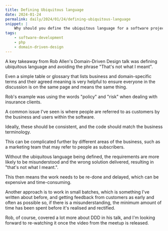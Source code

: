 ```yaml
---
title: Defining Ubiquitous language
date: 2024-01-24
permalink: daily/2024/01/24/defining-ubiquitous-language
snippet: |
    Why should you define the ubiquitous language for a software project? Rob Allen told us during a recent meetup talk.
tags:
    - software-development
    - php
    - domain-driven-design
---
```


A key takeaway from Rob Allen's Domain-Driven Design talk was defining ubiquitous language and avoiding the phrase "That's not what I meant".

Even a simple table or glossary that lists business and domain-specific terms and their agreed meaning is very helpful to ensure everyone in the discussion is on the same page and means the same thing.

Rob's example was using the words "policy" and "risk" when dealing with insurance clients.

A common issue I've seen is where people are referred to as customers by the business and users within the software.

Ideally, these should be consistent, and the code should match the business terminology.

This can be complicated further by different areas of the business, such as a marketing team that may refer to people as subscribers.

Without the ubiquitous language being defined, the requirements are more likely to be misunderstood and the wrong solution delivered, resulting in "that's not what I meant.".

This then means the work needs to be re-done and delayed, which can be expensive and time-consuming.

Another approach is to work in small batches, which is something I've written about before, and getting feedback from customers as early and often as possible so, if there is a misunderstanding, the minimum amount of time has been spent before it's realised and rectified.

Rob, of course, covered a lot more about DDD in his talk, and I'm looking forward to re-watching it once the video from the meetup is released.
